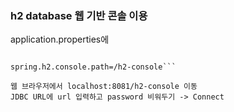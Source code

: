 ### h2 database 웹 기반 콘솔 이용
application.properties에   
```spring.h2.console.enabled=true

spring.h2.console.path=/h2-console```   

웹 브라우저에서 localhost:8081/h2-console 이동   
JDBC URL에 url 입력하고 password 비워두기 -> Connect
